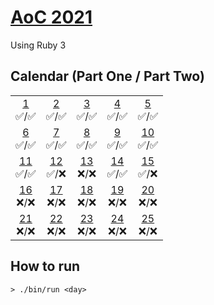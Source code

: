 # [AoC 2021](https://adventofcode.com/2021)

Using Ruby 3

## Calendar (Part One / Part Two)

 |  |  |  |  |  |  
:-: | :-: | :-: | :-: | :-: |
[1](day01)<br>✅/✅ | [2](day02)<br>✅/✅ | [3](day03)<br>✅/✅  | [4](day04)<br>✅/✅  | [5](day05)<br>✅/✅  
[6](day06)<br>✅/✅ | [7](day07)<br>✅/✅ | [8](day08)<br>✅/✅  | [9](day09)<br>✅/✅  | [10](day10)<br>✅/✅  
[11](day11)<br>✅/✅ | [12](day12)<br>✅/❌ | [13](day13)<br>❌/❌  | [14](day14)<br>✅/✅  | [15](day15)<br>✅/❌  
[16](day16)<br>❌/❌ | [17](day17)<br>❌/❌ | [18](day18)<br>❌/❌  | [19](day19)<br>❌/❌  | [20](day20)<br>❌/❌  
[21](day21)<br>❌/❌ | [22](day22)<br>❌/❌ | [23](day23)<br>❌/❌  | [24](day24)<br>❌/❌  | [25](day25)<br>❌/❌  

## How to run
```
> ./bin/run <day>
```
